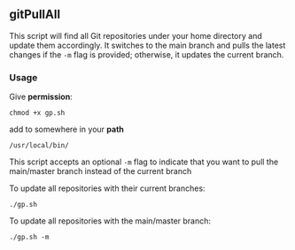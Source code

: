 ## gitPullAll

This script will find all Git repositories under your home directory and update them accordingly. It switches to the main branch and pulls the latest changes if the `-m` flag is provided; otherwise, it updates the current branch.

### Usage
Give <b>permission</b>:
```
chmod +x gp.sh
```

add to somewhere in your <b>path</b>
```
/usr/local/bin/
```


This script accepts an optional `-m` flag to indicate that you want to pull the main/master branch instead of the current branch

To update all repositories with their current branches:

```
./gp.sh
```

To update all repositories with the main/master branch:
```
./gp.sh -m
```


